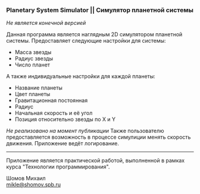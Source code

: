 ### Planetary System Simulator || Симулятор планетной системы

*Не является конечной версией*

Данная программа является наглядным 2D симулятором планетной системы.
Предоставляет следующие настройки для системы:
- Масса звезды
- Радиус звезды
- Число планет

А также индивидуальные настройки для каждой планеты:
- Название планеты
- Цвет планеты
- Гравитационная постоянная
- Радиус
- Начальная скорость и её угол
- Позиция относительно звезды по X и Y

*Не реализовано на момент публикации*
Также пользователю предоставляется возможность в процессе симулиции менять скорость движения.
Приложение ведёт логирование.


------------

Приложение является практической работой, выполненной в рамках курса "Технологии программирования".

Шомов Михаил  
mikle@shomov.spb.ru